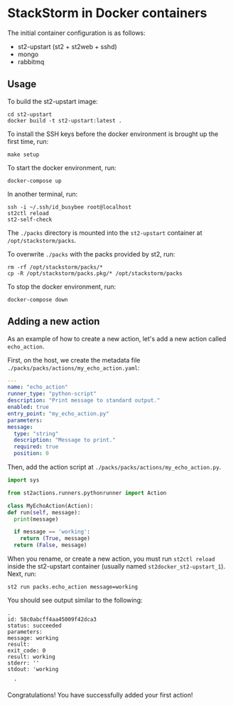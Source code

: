 # StackStorm in Docker containers

The initial container configuration is as follows:

 - st2-upstart (st2 + st2web + sshd)
 - mongo
 - rabbitmq

## Usage

To build the st2-upstart image:

  ```
  cd st2-upstart
  docker build -t st2-upstart:latest .
  ```

To install the SSH keys before the docker environment is brought up the first time, run:

  ```
  make setup
  ```

To start the docker environment, run:

  ```
  docker-compose up
  ```

In another terminal, run:

  ```
  ssh -i ~/.ssh/id_busybee root@localhost
  st2ctl reload
  st2-self-check
  ```

The `./packs` directory is mounted into the `st2-upstart` container at `/opt/stackstorm/packs`.

To overwrite `./packs` with the packs provided by st2, run:

  ```
  rm -rf /opt/stackstorm/packs/*
  cp -R /opt/stackstorm/packs.pkg/* /opt/stackstorm/packs
  ```

To stop the docker environment, run:

  ```
  docker-compose down
  ```

## Adding a new action

As an example of how to create a new action, let's add a new action called `echo_action`.

First, on the host, we create the metadata file `./packs/packs/actions/my_echo_action.yaml`:

  ```yaml
---
name: "echo_action"
runner_type: "python-script"
description: "Print message to standard output."
enabled: true
entry_point: "my_echo_action.py"
parameters:
  message:
    type: "string"
    description: "Message to print."
    required: true
    position: 0
  ```

Then, add the action script at `./packs/packs/actions/my_echo_action.py`.

  ```python
import sys

from st2actions.runners.pythonrunner import Action

class MyEchoAction(Action):
  def run(self, message):
    print(message)

    if message == 'working':
      return (True, message)
    return (False, message)
  ```

When you rename, or create a new action, you must run `st2ctl reload` inside the st2-upstart
container (usually named `st2docker_st2-upstart_1`). Next, run:

  ```
  st2 run packs.echo_action message=working
  ```

You should see output similar to the following:

  ```
.
id: 58c0abcff4aa45009f42dca3
status: succeeded
parameters:
  message: working
result:
  exit_code: 0
  result: working
  stderr: ''
  stdout: 'working

    '
  ```

Congratulations! You have successfully added your first action!
